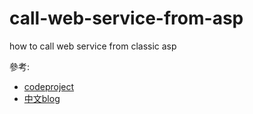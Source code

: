﻿# call-web-service-from-asp
how to call web service from classic asp

<p>參考:</p>
<ul>
<li><a href='http://www.codeproject.com/Articles/18737/Call-XML-Web-service-from-ASP' target='_blank'>codeproject</a>
<li><a href='http://blog.xuite.net/ben5254/nor/8321629-ASP%E5%A6%82%E4%BD%95%E5%91%BC%E5%8F%ABWeb+Service' target='_blank'>中文blog</a>
</ul>
